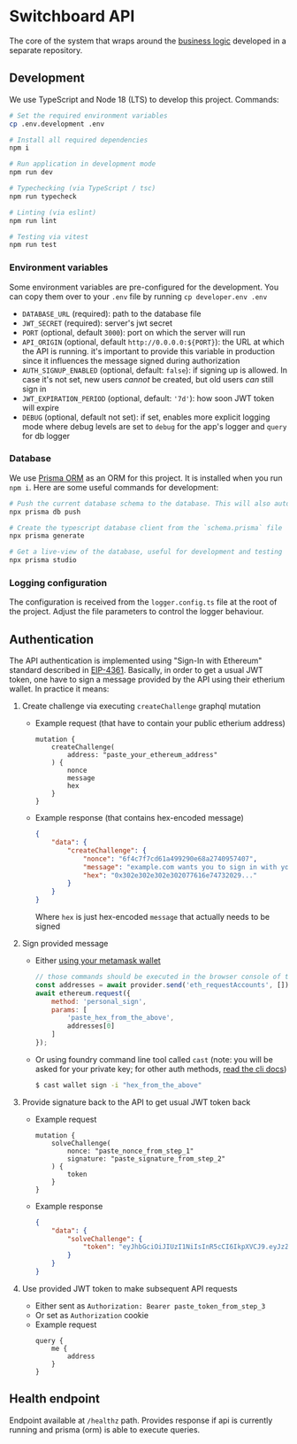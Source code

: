 # Switchboard API

The core of the system that wraps around the [business logic](https://github.com/makerdao-ses/document-model-libs) developed in a separate repository.

## Development

We use TypeScript and Node 18 (LTS) to develop this project. Commands:
```sh
# Set the required environment variables
cp .env.development .env

# Install all required dependencies
npm i

# Run application in development mode
npm run dev

# Typechecking (via TypeScript / tsc)
npm run typecheck

# Linting (via eslint)
npm run lint

# Testing via vitest
npm run test
```

### Environment variables

Some environment variables are pre-configured for the development. You can copy them over to your `.env` file by running `cp developer.env .env`

- `DATABASE_URL` (required): path to the database file
- `JWT_SECRET` (required): server's jwt secret
- `PORT` (optional, default `3000`): port on which the server will run
- `API_ORIGIN` (optional, default `http://0.0.0.0:${PORT}`): the URL at which the API is running. it's important to provide this variable in production since it influences the message signed during authorization
- `AUTH_SIGNUP_ENABLED` (optional, default: `false`): if signing up is allowed. In case it's not set, new users _cannot_ be created, but old users _can_ still sign in
- `JWT_EXPIRATION_PERIOD` (optional, default: `'7d'`): how soon JWT token will expire
- `DEBUG` (optional, default not set): if set, enables more explicit logging mode where debug levels are set to `debug` for the app's logger and `query` for db logger

### Database

We use [Prisma ORM](prisma.io/) as an ORM for this project. It is installed when you run `npm i`. Here are some useful commands for development:
```sh
# Push the current database schema to the database. This will also automatically generate the prisma client
npx prisma db push

# Create the typescript database client from the `schema.prisma` file
npx prisma generate

# Get a live-view of the database, useful for development and testing
npx prisma studio
```

### Logging configuration

The configuration is received from the `logger.config.ts` file at the root of the project. Adjust the file parameters to control the logger behaviour.

## Authentication

The API authentication is implemented using "Sign-In with Ethereum" standard described in [EIP-4361](https://eips.ethereum.org/EIPS/eip-4361). Basically, in order to get a usual JWT token, one have to sign a message provided by the API using their etherium wallet. In practice it means:

1. Create challenge via executing `createChallenge` graphql mutation
    - Example request (that have to contain your public etherium address)
        ```gql
        mutation {
            createChallenge(
                address: "paste_your_ethereum_address"
            ) {
                nonce
                message
                hex
            }
        }
        ```

    - Example response (that contains hex-encoded message)
        ```json
        {
            "data": {
                "createChallenge": {
                    "nonce": "6f4c7f7cd61a499290e68a2740957407",
                    "message": "example.com wants you to sign in with your Ethereum account...",
                    "hex": "0x302e302e302e302077616e74732029..."
                }
            }
        }
        ```
        Where `hex` is just hex-encoded `message` that actually needs to be signed

2. Sign provided message
    - Either [using your metamask wallet](https://docs.metamask.io/wallet/how-to/use-siwe/)
        ```js
        // those commands should be executed in the browser console of the graphql playground
        const addresses = await provider.send('eth_requestAccounts', [])
        await ethereum.request({
            method: 'personal_sign',
            params: [
                'paste_hex_from_the_above',
                addresses[0]
            ]
        });
        ```

    - Or using foundry command line tool called `cast` (note: you will be asked for your private key; for other auth methods, [read the cli docs](https://book.getfoundry.sh/reference/cast/cast-wallet-sign))
        ```sh
        $ cast wallet sign -i "hex_from_the_above"
        ```

3. Provide signature back to the API to get usual JWT token back
    - Example request
        ```gql
        mutation {
            solveChallenge(
                nonce: "paste_nonce_from_step_1"
                signature: "paste_signature_from_step_2"
            ) {
                token
            }
        }
        ```

    - Example response
        ```json
        {
            "data": {
                "solveChallenge": {
                    "token": "eyJhbGciOiJIUzI1NiIsInR5cCI6IkpXVCJ9.eyJzZXNzaW9uSWQiOiI5ZGM1NjI3Mi1hMjBjLTRmM2YtYjM5MC1kZDc2NjE1NTA0YTYiLCJpYXQiOjE2ODczMzc2MDEsImV4cCI6MTY4Nzk0MjQwMX0.z1lJlKXnCbcex59JkU9j7hfRGhR2EBrnUE8phwPN7C0"
                }
            }
        }
        ```

4. Use provided JWT token to make subsequent API requests
    - Either sent as `Authorization: Bearer paste_token_from_step_3`
    - Or set as `Authorization` cookie
    - Example request
        ```gql
        query {
            me {
                address
            }
        }
        ```

## Health endpoint

Endpoint available at `/healthz` path. Provides response if api is currently running and prisma (orm) is able to execute queries.
